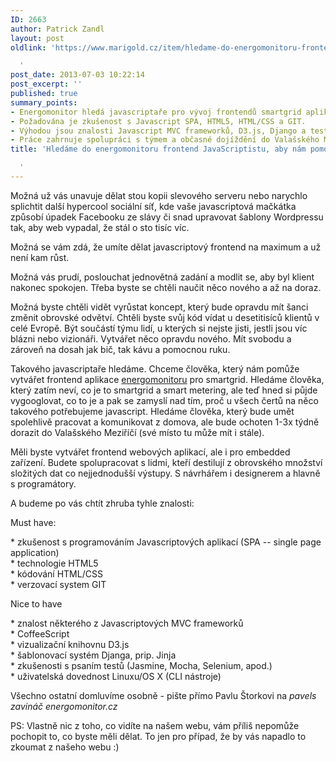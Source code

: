 ```yaml
---
ID: 2663
author: Patrick Zandl
layout: post
oldlink: 'https://www.marigold.cz/item/hledame-do-energomonitoru-frontend-javascriptistu-aby-nam-pomohl-zmenit-energetiku

  '
post_date: 2013-07-03 10:22:14
post_excerpt: ''
published: true
summary_points:
- Energomonitor hledá javascriptaře pro vývoj frontendů smartgrid aplikací.
- Požadována je zkušenost s Javascript SPA, HTML5, HTML/CSS a GIT.
- Výhodou jsou znalosti Javascript MVC frameworků, D3.js, Django a testování.
- Práce zahrnuje spolupráci s týmem a občasné dojíždění do Valašského Meziříčí.
title: 'Hledáme do energomonitoru frontend JavaScriptistu, aby nám pomohl změnit energetiku

  '
---
```


<p>Možná už vás unavuje dělat stou kopii slevového serveru nebo narychlo splichtit další hypercool sociální síť, kde vaše javascriptová mačkátka způsobí úpadek Facebooku ze slávy či snad upravovat šablony Wordpressu tak, aby web vypadal, že stál o sto tisíc víc.</p>


<p>Možná se vám zdá, že umíte dělat javascriptový frontend na maximum a už není kam růst.</p>

<p>Možná vás prudí, poslouchat jednovětná zadání a modlit se, aby byl klient nakonec spokojen. Třeba byste se chtěli naučit něco nového a až na doraz.</p>

<p>Možná byste chtěli vidět vyrůstat koncept, který bude opravdu mít šanci změnit obrovské odvětví. Chtěli byste svůj kód vídat u desetitisíců klientů v celé Evropě. Být součástí týmu lidí, u kterých si nejste jisti, jestli jsou víc blázni nebo vizionáři. Vytvářet něco opravdu nového. Mít svobodu a zároveň na dosah jak bič, tak kávu a pomocnou ruku.</p>

<p>Takového javascriptaře hledáme. Chceme člověka, který nám pomůže vytvářet frontend aplikace <a href="http://www.energomonitor.cz">energomonitoru</a> pro smartgrid. Hledáme člověka, který zatím neví, co je to smartgrid a smart metering, ale teď hned si půjde vygooglovat, co to je a pak se zamyslí nad tím, proč u všech čertů na něco takového potřebujeme javascript. Hledáme člověka, který bude umět spolehlivě pracovat a komunikovat z domova, ale bude ochoten 1-3x týdně dorazit do Valašského Meziříčí (své místo tu může mít i stále).</p>

<p>Měli byste vytvářet frontend webových aplikací, ale i pro embedded zařízení. Budete spolupracovat s lidmi, kteří destilují z obrovského množství složitých dat co nejjednodušší výstupy. S návrhářem i designerem a hlavně s programátory.</p>

<p>A budeme po vás chtít zhruba tyhle znalosti:</p>

<p>Must have:</p>

<p>* zkušenost s programováním Javascriptových aplikací (SPA -- single page application)<br />* technologie HTML5<br />* kódování HTML/CSS<br />* verzovací system GIT</p>

<p>Nice to have</p>

<p>* znalost některého z Javascriptových MVC frameworků<br />* CoffeeScript<br />* vizualizační knihovnu D3.js<br />* šablonovací systém Djanga, prip. Jinja<br />* zkušenosti s psaním testů (Jasmine, Mocha, Selenium, apod.)<br />* uživatelská dovednost Linuxu/OS X (CLI nástroje)</p>

<p>Všechno ostatní domluvíme osobně - pište přímo Pavlu Štorkovi na <em>pavels zavináč energomonitor.cz</em></p>

<p>PS: Vlastně nic z toho, co vidíte na našem webu, vám příliš nepomůže pochopit to, co byste měli dělat. To jen pro případ, že by vás napadlo to zkoumat z našeho webu :)</p>